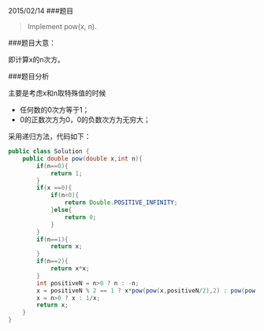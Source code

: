 2015/02/14
###题目

> Implement pow(x, n).

###题目大意：

即计算x的n次方。

###题目分析

主要是考虑x和n取特殊值的时候

- 任何数的0次方等于1；
- 0的正数次方为0，0的负数次方为无穷大；

采用递归方法，代码如下：

```java
public class Solution {
	public double pow(double x,int n){
		if(n==0){
			return 1;
		}
		if(x ==0){
			if(n<0){
				return Double.POSITIVE_INFINITY;
			}else{
				return 0;		
			}
		}
		if(n==1){
			return x;
		}
		if(n==2){
			return x*x;
		}
		int positiveN = n>0 ? n : -n;
		x = positiveN % 2 == 1 ? x*pow(pow(x,positiveN/2),2) : pow(pow(x,positiveN/2),2);
		x = n>0 ? x : 1/x;
		return x;
	}
}
```
